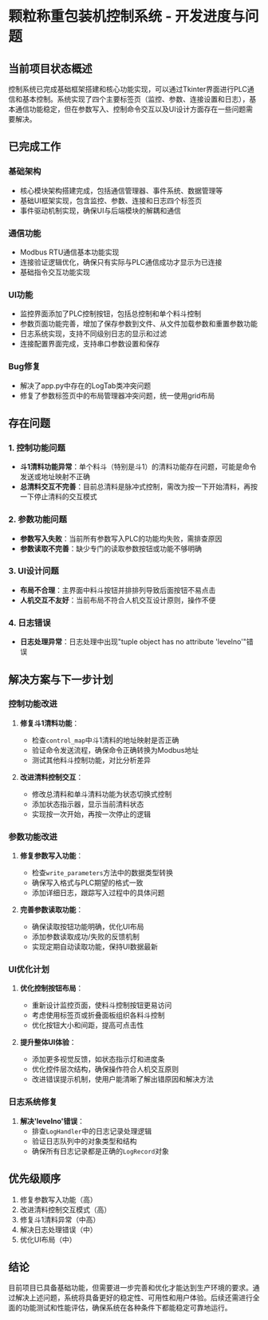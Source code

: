 # 颗粒称重包装机控制系统 - 开发进度与问题

## 当前项目状态概述

控制系统已完成基础框架搭建和核心功能实现，可以通过Tkinter界面进行PLC通信和基本控制。系统实现了四个主要标签页（监控、参数、连接设置和日志），基本通信功能稳定，但在参数写入、控制命令交互以及UI设计方面存在一些问题需要解决。

## 已完成工作

### 基础架构
- 核心模块架构搭建完成，包括通信管理器、事件系统、数据管理等
- 基础UI框架实现，包含监控、参数、连接和日志四个标签页
- 事件驱动机制实现，确保UI与后端模块的解耦和通信

### 通信功能
- Modbus RTU通信基本功能实现
- 连接验证逻辑优化，确保只有实际与PLC通信成功才显示为已连接
- 基础指令交互功能实现

### UI功能
- 监控界面添加了PLC控制按钮，包括总控制和单个料斗控制
- 参数页面功能完善，增加了保存参数到文件、从文件加载参数和重置参数功能
- 日志系统实现，支持不同级别日志的显示和过滤
- 连接配置界面完成，支持串口参数设置和保存

### Bug修复
- 解决了app.py中存在的LogTab类冲突问题
- 修复了参数标签页中的布局管理器冲突问题，统一使用grid布局

## 存在问题

### 1. 控制功能问题
- **斗1清料功能异常**：单个料斗（特别是斗1）的清料功能存在问题，可能是命令发送或地址映射不正确
- **总清料交互不完善**：目前总清料是脉冲式控制，需改为按一下开始清料，再按一下停止清料的交互模式

### 2. 参数功能问题
- **参数写入失败**：当前所有参数写入PLC的功能均失败，需排查原因
- **参数读取不完善**：缺少专门的读取参数按钮或功能不够明确

### 3. UI设计问题
- **布局不合理**：主界面中料斗按钮并排排列导致后面按钮不易点击
- **人机交互不友好**：当前布局不符合人机交互设计原则，操作不便

### 4. 日志错误
- **日志处理异常**：日志处理中出现"tuple object has no attribute 'levelno'"错误

## 解决方案与下一步计划

### 控制功能改进
1. **修复斗1清料功能**：
   - 检查`control_map`中斗1清料的地址映射是否正确
   - 验证命令发送流程，确保命令正确转换为Modbus地址
   - 测试其他料斗控制功能，对比分析差异

2. **改进清料控制交互**：
   - 修改总清料和单斗清料功能为状态切换式控制
   - 添加状态指示器，显示当前清料状态
   - 实现按一次开始，再按一次停止的逻辑

### 参数功能改进
1. **修复参数写入功能**：
   - 检查`write_parameters`方法中的数据类型转换
   - 确保写入格式与PLC期望的格式一致
   - 添加详细日志，跟踪写入过程中的具体问题

2. **完善参数读取功能**：
   - 确保读取按钮功能明确，优化UI布局
   - 添加参数读取成功/失败的反馈机制
   - 实现定期自动读取功能，保持UI数据最新

### UI优化计划
1. **优化控制按钮布局**：
   - 重新设计监控页面，使料斗控制按钮更易访问
   - 考虑使用标签页或折叠面板组织各料斗控制
   - 优化按钮大小和间距，提高可点击性

2. **提升整体UI体验**：
   - 添加更多视觉反馈，如状态指示灯和进度条
   - 优化控件层次结构，确保操作符合人机交互原则
   - 改进错误提示机制，使用户能清晰了解出错原因和解决方法

### 日志系统修复
1. **解决'levelno'错误**：
   - 排查`LogHandler`中的日志记录处理逻辑
   - 验证日志队列中的对象类型和结构
   - 确保所有日志记录都是正确的`LogRecord`对象

## 优先级顺序
1. 修复参数写入功能（高）
2. 改进清料控制交互模式（高）
3. 修复斗1清料异常（中高）
4. 解决日志处理错误（中）
5. 优化UI布局（中）

## 结论
目前项目已具备基础功能，但需要进一步完善和优化才能达到生产环境的要求。通过解决上述问题，系统将具备更好的稳定性、可用性和用户体验。后续还需进行全面的功能测试和性能评估，确保系统在各种条件下都能稳定可靠地运行。 
